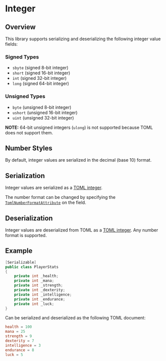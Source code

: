 # Integer

## Overview

This library supports serializing and deserializing the following integer value fields:

### Signed Types

- `sbyte` (signed 8-bit integer)
- `short` (signed 16-bit integer)
- `int` (signed 32-bit integer)
- `long` (signed 64-bit integer)

### Unsigned Types

- `byte` (unsigned 8-bit integer)
- `ushort` (unsigned 16-bit integer)
- `uint` (unsigned 32-bit integer)

**NOTE:** 64-bit unsigned integers (`ulong`) is not supported because TOML does not support them.

## Number Styles

By default, integer values are serialized in the decimal (base 10) format.

## Serialization

Integer values are serialized as a [TOML integer](https://toml.io/en/v1.0.0#integer).

The number format can be changed by specifying the [`TomlNumberFormatAttribute`](../attributes/number-format.md) on the field.

## Deserialization

Integer values are deserialized from TOML as a [TOML integer](https://toml.io/en/v1.0.0#integer).
Any number format is supported.

## Example

```csharp
[Serializable]
public class PlayerStats
{
    private int _health;
    private int _mana;
    private int _strength;
    private int _dexterity;
    private int _intelligence;
    private int _endurance;
    private int _luck;
}
```

Can be serialized and deserialized as the following TOML document:

```toml
health = 100
mana = 25
strength = 9
dexterity = 7
intelligence = 3
endurance = 8
luck = 5
```
